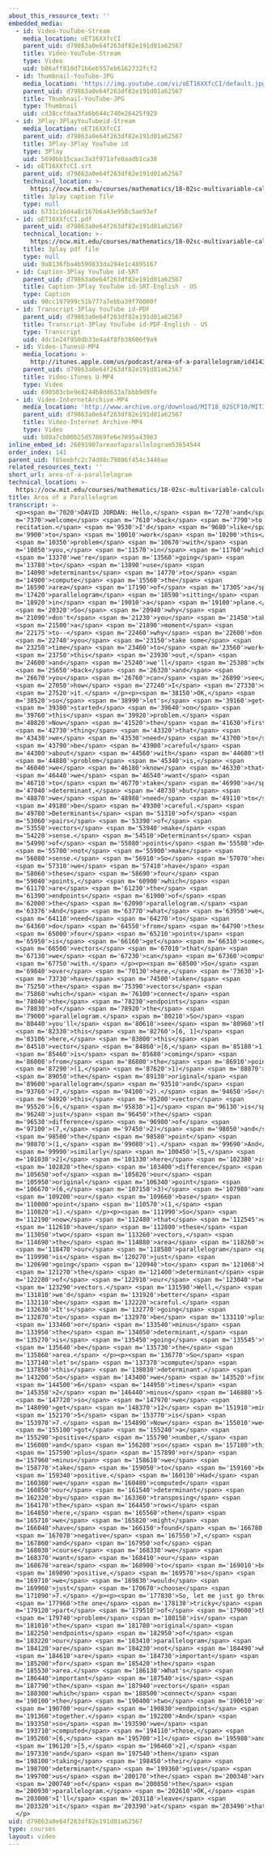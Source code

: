 ```yaml
---
about_this_resource_text: ''
embedded_media:
  - id: Video-YouTube-Stream
    media_location: oET16XXfcCI
    parent_uid: d79863a0e64f263df82e191d01a62567
    title: Video-YouTube-Stream
    type: Video
    uid: b86aff810d71b6eb557eb6162732fcf2
  - id: Thumbnail-YouTube-JPG
    media_location: 'https://img.youtube.com/vi/oET16XXfcCI/default.jpg'
    parent_uid: d79863a0e64f263df82e191d01a62567
    title: Thumbnail-YouTube-JPG
    type: Thumbnail
    uid: cd38ccfdaa3fa6b644c740e26425f929
  - id: 3Play-3PlayYouTubeid-Stream
    media_location: oET16XXfcCI
    parent_uid: d79863a0e64f263df82e191d01a62567
    title: 3Play-3Play YouTube id
    type: 3Play
    uid: 5690bb15caac3a3f971afe0aadb1ca38
  - id: oET16XXfcCI.srt
    parent_uid: d79863a0e64f263df82e191d01a62567
    technical_location: >-
      https://ocw.mit.edu/courses/mathematics/18-02sc-multivariable-calculus-fall-2010/1.-vectors-and-matrices/part-a-vectors-determinants-and-planes/session-5-area-and-determinants-in-2d/area-of-a-parallelogram/oET16XXfcCI.srt
    title: 3play caption file
    type: null
    uid: b731c16d4a8c167b6a43e958c5ae93ef
  - id: oET16XXfcCI.pdf
    parent_uid: d79863a0e64f263df82e191d01a62567
    technical_location: >-
      https://ocw.mit.edu/courses/mathematics/18-02sc-multivariable-calculus-fall-2010/1.-vectors-and-matrices/part-a-vectors-determinants-and-planes/session-5-area-and-determinants-in-2d/area-of-a-parallelogram/oET16XXfcCI.pdf
    title: 3play pdf file
    type: null
    uid: 9a8136fba4b590833da294e1c4895167
  - id: Caption-3Play YouTube id-SRT
    parent_uid: d79863a0e64f263df82e191d01a62567
    title: Caption-3Play YouTube id-SRT-English - US
    type: Caption
    uid: 90cc197999c51b777a7ebba39f70000f
  - id: Transcript-3Play YouTube id-PDF
    parent_uid: d79863a0e64f263df82e191d01a62567
    title: Transcript-3Play YouTube id-PDF-English - US
    type: Transcript
    uid: 4dc1e24f950db33e4a4f8fb38606f9a9
  - id: Video-iTunesU-MP4
    media_location: >-
      http://itunes.apple.com/us/podcast/area-of-a-parallelogram/id414355340?i=90322842
    parent_uid: d79863a0e64f263df82e191d01a62567
    title: Video-iTunes U-MP4
    type: Video
    uid: 690503cbe9e8244b8dd633a7bbb9d9fe
  - id: Video-InternetArchive-MP4
    media_location: 'http://www.archive.org/download/MIT18_02SCF10/MIT18_02SCF10Rec_04_300k.mp4'
    parent_uid: d79863a0e64f263df82e191d01a62567
    title: Video-Internet Archive-MP4
    type: Video
    uid: b80a7cb00b25d57869fe6e7895a43963
inline_embed_id: 26891907areaofaparallelogram53654544
order_index: 141
parent_uid: f85eebfc2c74d08c79806f454c3446ae
related_resources_text: ''
short_url: area-of-a-parallelogram
technical_location: >-
  https://ocw.mit.edu/courses/mathematics/18-02sc-multivariable-calculus-fall-2010/1.-vectors-and-matrices/part-a-vectors-determinants-and-planes/session-5-area-and-determinants-in-2d/area-of-a-parallelogram
title: Area of a Parallelogram
transcript: >-
  <p><span m='7020'>DAVID JORDAN: Hello,</span> <span m='7270'>and</span> <span
  m='7370'>welcome</span> <span m='7610'>back</span> <span m='7790'>to
  recitation.</span> <span m='9530'>I'd</span> <span m='9680'>like</span> <span
  m='9900'>to</span> <span m='10010'>work</span> <span m='10200'>this</span>
  <span m='10350'>problem</span> <span m='10670'>with</span> <span
  m='10850'>you,</span> <span m='11570'>in</span> <span m='11760'>which</span>
  <span m='13370'>we're</span> <span m='13560'>going</span> <span
  m='13780'>to</span> <span m='13890'>use</span> <span
  m='14090'>determinants</span> <span m='14770'>to</span> <span
  m='14900'>compute</span> <span m='15560'>the</span> <span
  m='16590'>area</span> <span m='17190'>of</span> <span m='17305'>a</span> <span
  m='17420'>parallelogram</span> <span m='18590'>sitting</span> <span
  m='18920'>in</span> <span m='19010'>a</span> <span m='19100'>plane.</span>
  <span m='20320'>So</span> <span m='20940'>why</span> <span
  m='21090'>don't</span> <span m='21230'>you</span> <span m='21450'>take</span>
  <span m='21500'>a</span> <span m='21890'>moment</span> <span
  m='22175'>to--</span> <span m='22460'>why</span> <span m='22600'>don't</span>
  <span m='22740'>you</span> <span m='23150'>take some</span> <span
  m='23250'>time</span> <span m='23460'>to</span> <span m='23560'>work</span>
  <span m='23750'>this</span> <span m='23930'>out,</span> <span
  m='24600'>and</span> <span m='25240'>we'll</span> <span m='25380'>check</span>
  <span m='25650'>back</span> <span m='26320'>and</span> <span
  m='26670'>you</span> <span m='26760'>can</span> <span m='26890'>see</span>
  <span m='27050'>how</span> <span m='27240'>I</span> <span m='27330'>did</span>
  <span m='27520'>it.</span> </p><p><span m='38150'>OK,</span> <span
  m='38520'>so</span> <span m='38990'>let's</span> <span m='39160'>get</span>
  <span m='39300'>started</span> <span m='39640'>on</span> <span
  m='39760'>this</span> <span m='39920'>problem.</span> <span
  m='40820'>Now</span> <span m='41520'>the</span> <span m='41630'>first</span>
  <span m='42730'>thing</span> <span m='43320'>that</span> <span
  m='43430'>we</span> <span m='43530'>need</span> <span m='43700'>to</span>
  <span m='43790'>be</span> <span m='43900'>careful</span> <span
  m='44300'>about</span> <span m='44560'>with</span> <span m='44680'>this</span>
  <span m='44880'>problem</span> <span m='45340'>is,</span> <span
  m='46040'>we</span> <span m='46180'>know</span> <span m='46330'>that</span>
  <span m='46440'>we</span> <span m='46540'>want</span> <span
  m='46710'>to</span> <span m='46770'>take</span> <span m='46990'>a</span> <span
  m='47040'>determinant,</span> <span m='48730'>but</span> <span
  m='48870'>we</span> <span m='48980'>need</span> <span m='49110'>to</span>
  <span m='49180'>be</span> <span m='49300'>careful.</span> <span
  m='49780'>Determinants</span> <span m='51310'>of</span> <span
  m='53060'>pairs</span> <span m='53390'>of</span> <span
  m='53550'>vectors</span> <span m='53940'>make</span> <span
  m='54220'>sense.</span> <span m='54510'>Determinants</span> <span
  m='54990'>of</span> <span m='55080'>points</span> <span m='55580'>do</span>
  <span m='55700'>not</span> <span m='55900'>make</span> <span
  m='56080'>sense.</span> <span m='56910'>So</span> <span m='57070'>here</span>
  <span m='57310'>we</span> <span m='57410'>have</span> <span
  m='58060'>these</span> <span m='58690'>four</span> <span
  m='59040'>points,</span> <span m='60900'>which</span> <span
  m='61170'>are</span> <span m='61230'>the</span> <span
  m='61390'>endpoints</span> <span m='61900'>of</span> <span
  m='62000'>the</span> <span m='62090'>parallelogram.</span> <span
  m='63376'>And</span> <span m='63770'>what</span> <span m='63950'>we</span>
  <span m='64110'>need</span> <span m='64270'>to</span> <span
  m='64360'>do</span> <span m='64550'>from</span> <span m='64790'>these</span>
  <span m='65000'>four</span> <span m='65210'>points</span> <span
  m='65950'>is</span> <span m='66160'>get</span> <span m='66310'>some</span>
  <span m='66500'>vectors</span> <span m='67010'>that</span> <span
  m='67130'>we</span> <span m='67230'>can</span> <span m='67360'>compute</span>
  <span m='67750'>with.</span> </p><p><span m='68500'>So</span> <span
  m='69840'>over</span> <span m='70130'>here,</span> <span m='73630'>I</span>
  <span m='73730'>have</span> <span m='74500'>taken</span> <span
  m='75250'>the</span> <span m='75390'>vectors</span> <span
  m='75860'>which</span> <span m='76100'>connect</span> <span
  m='78040'>the</span> <span m='78230'>endpoints</span> <span
  m='78830'>of</span> <span m='78920'>the</span> <span
  m='79000'>parallelogram.</span> <span m='80210'>So</span> <span
  m='80440'>you'll</span> <span m='80610'>see</span> <span m='80960'>that</span>
  <span m='82330'>this</span> <span m='82760'>[6, 1]</span> <span
  m='83106'>here,</span> <span m='83800'>this</span> <span
  m='84510'>vector</span> <span m='84860'>[6,</span> <span m='85180'>1]</span>
  <span m='85460'>is</span> <span m='85680'>coming</span> <span
  m='86000'>from</span> <span m='86800'>the</span> <span m='86910'>point</span>
  <span m='87290'>(1,</span> <span m='87620'>1)</span> <span m='88870'>in</span>
  <span m='89050'>the</span> <span m='89130'>original</span> <span
  m='89600'>parallelogram</span> <span m='93510'>and</span> <span
  m='93760'>(7,</span> <span m='94100'>2).</span> <span m='94650'>So</span>
  <span m='94920'>this</span> <span m='95200'>vector</span> <span
  m='95520'>[6,</span> <span m='95830'>1]</span> <span m='96130'>is</span> <span
  m='96240'>just</span> <span m='96450'>the</span> <span
  m='96530'>difference</span> <span m='96980'>of</span> <span
  m='97100'>(7,</span> <span m='97450'>2)</span> <span m='98050'>and</span>
  <span m='98500'>the</span> <span m='98580'>point</span> <span
  m='98870'>(1,</span> <span m='99080'>1).</span> <span m='99690'>And</span>
  <span m='99990'>similarly</span> <span m='100450'>[5,</span> <span
  m='101030'>2]</span> <span m='101330'>here</span> <span m='102380'>is</span>
  <span m='102820'>the</span> <span m='103400'>difference</span> <span
  m='105650'>of</span> <span m='105820'>our</span> <span
  m='105950'>original</span> <span m='106340'>point</span> <span
  m='106670'>(6,</span> <span m='107150'>3)</span> <span m='107980'>and</span>
  <span m='109200'>our</span> <span m='109660'>base</span> <span
  m='110000'>point</span> <span m='110570'>(1,</span> <span
  m='110820'>1).</span> </p><p><span m='111990'>So</span> <span
  m='112190'>now</span> <span m='112480'>that</span> <span m='112545'>we</span>
  <span m='112610'>have</span> <span m='112800'>these</span> <span
  m='113050'>two</span> <span m='113260'>vectors,</span> <span
  m='114690'>the</span> <span m='114880'>area</span> <span m='118260'>of</span>
  <span m='118470'>our</span> <span m='118580'>parallelogram</span> <span
  m='119990'>is</span> <span m='120270'>just</span> <span
  m='120690'>going</span> <span m='120940'>to</span> <span m='121060'>be</span>
  <span m='121270'>the</span> <span m='121400'>determinant</span> <span
  m='122280'>of</span> <span m='122910'>our</span> <span m='123040'>two</span>
  <span m='123290'>vectors.</span> <span m='131590'>Well,</span> <span
  m='131810'>we'd</span> <span m='131920'>better</span> <span
  m='132110'>be</span> <span m='132220'>careful.</span> <span
  m='132630'>It's</span> <span m='132770'>going</span> <span
  m='132870'>to</span> <span m='132970'>be</span> <span m='133110'>plus</span>
  <span m='133460'>or</span> <span m='133540'>minus</span> <span
  m='133950'>the</span> <span m='134050'>determinant,</span> <span
  m='135270'>is</span> <span m='135450'>going</span> <span m='135545'>to</span>
  <span m='135640'>be</span> <span m='135730'>the</span> <span
  m='135860'>area.</span> </p><p><span m='136770'>So</span> <span
  m='137140'>let's</span> <span m='137370'>compute</span> <span
  m='137850'>this</span> <span m='138030'>determinant.</span> <span
  m='143200'>So</span> <span m='143400'>we</span> <span m='143520'>find</span>
  <span m='144500'>6</span> <span m='144950'>times</span> <span
  m='145350'>2</span> <span m='146440'>minus</span> <span m='146880'>5--</span>
  <span m='147720'>so</span> <span m='147970'>we</span> <span
  m='148090'>get</span> <span m='148370'>12</span> <span m='151910'>minus</span>
  <span m='152170'>5</span> <span m='153770'>is</span> <span
  m='153970'>7.</span> <span m='154890'>Now</span> <span m='155010'>we</span>
  <span m='155100'>got</span> <span m='155240'>a</span> <span
  m='155290'>positive</span> <span m='155790'>number,</span> <span
  m='156080'>and</span> <span m='156280'>so</span> <span m='157180'>this</span>
  <span m='157590'>plus</span> <span m='157890'>or</span> <span
  m='157960'>minus</span> <span m='158610'>we</span> <span
  m='158770'>take</span> <span m='159050'>to</span> <span m='159160'>be</span>
  <span m='159340'>positive.</span> <span m='160130'>Had</span> <span
  m='160380'>we</span> <span m='160480'>computed</span> <span
  m='160850'>our</span> <span m='161540'>determinant</span> <span
  m='162320'>by</span> <span m='163360'>transposing</span> <span
  m='164170'>the</span> <span m='164450'>rows</span> <span
  m='164850'>here,</span> <span m='165560'>then</span> <span
  m='165710'>we</span> <span m='165820'>might</span> <span
  m='166040'>have</span> <span m='166150'>found</span> <span m='166780'>a</span>
  <span m='167070'>negative</span> <span m='167550'>7,</span> <span
  m='167860'>and</span> <span m='167950'>of</span> <span
  m='168030'>course</span> <span m='168330'>we</span> <span
  m='168370'>want</span> <span m='168410'>our</span> <span
  m='168670'>area</span> <span m='168900'>to</span> <span m='169010'>be</span>
  <span m='169090'>positive,</span> <span m='169570'>so</span> <span
  m='169710'>we</span> <span m='169830'>would</span> <span
  m='169960'>just</span> <span m='170670'>choose</span> <span
  m='171090'>7.</span> </p><p><span m='177830'>So, let me just go through</span>
  <span m='177960'>the one</span> <span m='178130'>tricky</span> <span
  m='179120'>part</span> <span m='179510'>of</span> <span m='179600'>this</span>
  <span m='179740'>problem</span> <span m='180150'>is</span> <span
  m='181010'>the</span> <span m='181780'>original</span> <span
  m='182250'>endpoints</span> <span m='182950'>of</span> <span
  m='183220'>our</span> <span m='183410'>parallelogram</span> <span
  m='184120'>are</span> <span m='184230'>not</span> <span m='184490'>what</span>
  <span m='184610'>are</span> <span m='184730'>important</span> <span
  m='185200'>for</span> <span m='185420'>the</span> <span
  m='185530'>area.</span> <span m='186130'>What's</span> <span
  m='186440'>important</span> <span m='187540'>is</span> <span
  m='187790'>the</span> <span m='187940'>vectors</span> <span
  m='188300'>which</span> <span m='188500'>connect</span> <span
  m='190100'>the</span> <span m='190400'>two</span> <span m='190610'>of</span>
  <span m='190700'>our</span> <span m='190830'>endpoints</span> <span
  m='191360'>together.</span> <span m='192200'>And</span> <span
  m='193350'>so</span> <span m='193590'>we</span> <span
  m='193710'>computed</span> <span m='194110'>those,</span> <span
  m='195260'>[6,</span> <span m='195700'>1]</span> <span m='195980'>and</span>
  <span m='196120'>[5,</span> <span m='196460'>2],</span> <span
  m='197330'>and</span> <span m='197540'>then</span> <span
  m='198100'>taking</span> <span m='198450'>their</span> <span
  m='198700'>determinant</span> <span m='199360'>gives</span> <span
  m='199700'>us</span> <span m='200170'>the</span> <span m='200340'>area</span>
  <span m='200740'>of</span> <span m='200850'>the</span> <span
  m='200930'>parallelogram.</span> <span m='202610'>OK,</span> <span
  m='203000'>I'll</span> <span m='203110'>leave</span> <span
  m='203320'>it</span> <span m='203390'>at</span> <span m='203490'>that.</span>
  </p>
uid: d79863a0e64f263df82e191d01a62567
type: courses
layout: video
---
```

